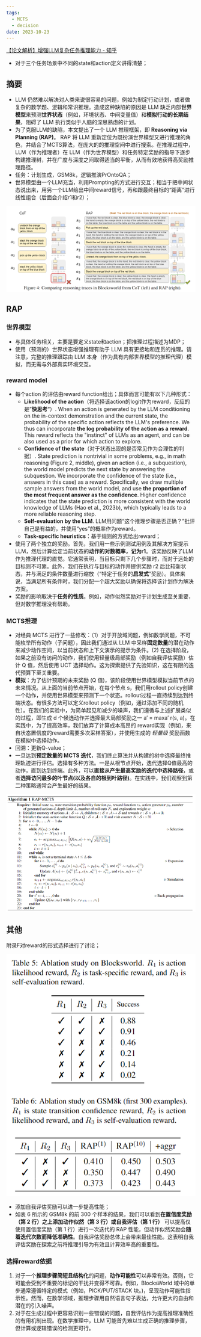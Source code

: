 ```yaml
---
tags:
  - MCTS
  - decision
date: 2023-10-23
---
```

[【论文解析】增强LLM复杂任务推理能力 - 知乎](https://zhuanlan.zhihu.com/p/636625781)
- 对于三个任务场景中不同的state和action定义讲得清楚；

## 摘要
- LLM 仍然难以解决对人类来说很容易的问题，例如为制定行动计划，或者做复杂的数学题、逻辑和常识推理。造成这种缺陷的原因是 LLM 缺乏内部**世界模型**来预测**世界状态**（例如，环境状态、中间变量值）和**模拟行动的长期结果**，阻碍了 LLM 执行类似于人脑的深思熟虑的计划。
- 为了克服LLM的缺陷，本文提出了一个 LLM 推理框架，即 **Reasoning via Planning (RAP)**。 RAP 将 LLM 重新定位为既扮演世界模型又进行推理的角色，并结合了MCTS算法，在庞大的的推理空间中进行搜索。在推理过程中，LLM（作为推理者）在 LLM（作为世界模型）和任务特定奖励的指导下逐步构建推理树，并在广度与深度之间取得适当的平衡，从而有效地获得高奖励推理路径。
- 任务：计划生成，GSM8k，逻辑推演PrOntoQA；
- 世界模型由一个LLM充当，利用Prompting的方式进行交互；相当于把中间状态说出来，用另一个LLM给出中间reward信号，再和跟最终目标的“距离”进行线性组合（后面会介绍r1和r2）；

![image.png](https://raw.githubusercontent.com/Shichun-Liu/images-on-picgo/main/pics/20240102194426.png)

## RAP
### 世界模型
- 与具体任务相关，主要是要定义state和action；把推理过程描述为MDP；
- 使用（预测的）世界状态增强推理有助于 LLM 具有更接地和连贯的推理。请注意，完整的推理跟踪由 LLM 本身（作为具有内部世界模型的推理代理）模拟，而无需与外部真实环境交互。
### reward model
- 每个action 的评估由reward function给出；具体而言可能有以下几种形式：
	- **Likelihood of the action**（将选择该action的logit作为reward，反应的是”**快思考**“）. When an action is generated by the LLM conditioning on the in-context demonstration and the current state, the probability of the specific action reflects the LLM's preference. We thus can incorporate **the log probability of the action as a reward**. This reward reflects the "instinct" of LLMs as an agent, and can be also used as a prior for which action to explore.
	- **Confidence of the state**（对于状态出现的是否常见作为合理性的判据）. State prediction is nontrivial in some problems, e.g., in math reasoning (Figure 2, middle), given an action (i.e., a subquestion), the world model predicts the next state by answering the subquestion. We incorporate the confidence of the state (i.e., answers in this case) as a reward. Specifically, we draw multiple sample answers from the world model, and use **the proportion of the most frequent answer as the confidence**. Higher confidence indicates that the state prediction is more consistent with the world knowledge of LLMs (Hao et al., 2023b), which typically leads to a more reliable reasoning step.
	- **Self-evaluation by the LLM**. LLM用问题“这个推理步骤是否正确？”批评自己是有益的，并使用“yes”的概率作为reward。
	- **Task-specific heuristics**：基于规则的方式给出reward；
- 使用了两个独立的奖励。首先，我们用一些示例测试用例及其解决方案提示LLM，然后计算给定当前状态的**动作的对数概率，记为r1**。该奖励反映了LLM作为推理代理的直觉。它通常表明，当目标只剩下几个步骤时，而对于远处的目标则不可靠。此外，我们在执行与目标的动作并提供奖励 r2 后比较新状态，并与满足的条件数量进行缩放（“特定于任务的**启发式**”奖励）。具体来说，当满足所有条件时，我们分配一个超大奖励以确保将选择该计划作为解决方案。
- 奖励的影响取决于**任务的性质**。例如，动作似然奖励对于计划生成至关重要，但对数学推理没有帮助。

### MCTS推理
- 对经典 MCTS 进行了一些修改：（1）对于开放域问题，例如数学问题，不可能枚举所有动作（子问题），因此我们通过从 LLM 中采样**固定数量**的潜在动作来减少动作空间，以当前状态和上下文演示的提示为条件。(2) 在选择阶段，如果之前没有访问的动作，我们使用轻量级局部奖励（例如自我评估奖励）估计 Q 值，然后使用 UCT 选择动作。这为探索提供了先验知识，这在有限的迭代预算下至关重要。
- **模拟**：为了估计预期的未来奖励 (Q 值)，该阶段使用世界模型模拟当前节点的未来情况。从上面的当前节点开始，在每个节点 s，我们用rollout policy创建一个动作，并使用世界模型来预测下一个状态。rollout过程一直持续到达到终端状态。有很多方法可以定义rollout policy（例如，通过添加不同的随机性）。在我们的实验中，为简单起见和减少的噪声，我们遵循与上述扩展类似的过程，即生成 d 个候选动作并选择最大局部奖励之一 a′ = maxa′ r(s, a)。在实践中，为了提高效率，我们放弃了计算成本高昂的 reward实现（例如，来自状态置信度的reward需要多次采样答案），并使用生成的 *轻量级* 奖励函数在模拟中选择动作。
- 回溯：更新Q-value；
- 一旦达到**预定数量的 MCTS 迭代**，我们终止算法并从构建的树中选择最终推理轨迹进行评估。选择有多种方法。一是从根节点开始，迭代选择Q值最高的动作，直到达到终端。此外，可以**直接从产生最高奖励的迭代中选择路径**，或者**选择访问最多的叶节点(以及各自的根到叶路径)**。在实践中，我们观察到第二种策略通常会产生最好的结果。

![image.png](https://raw.githubusercontent.com/Shichun-Liu/images-on-picgo/main/pics/20240102192028.png)

## 其他
附录F对reward的形式选择进行了讨论；

![image.png|350](https://raw.githubusercontent.com/Shichun-Liu/images-on-picgo/main/pics/20240102195752.png)

- 添加自我评估奖励可以进一步提高性能；
- 如表 6 所示的 GSM8k 的前 300 个样本的结果，我们可以看到**在置信度奖励（第 2 行）之上添加动作似然（第 3 行）或自我评估（第 1 行）** 可以提高仅使用置信度奖励（第 1 行）进行一次迭代的 RAP 性能，但动作似然奖励会**随着迭代次数而降低准确性**。自我评估奖励总体上会带来最佳性能。这表明自我评估奖励在探索之前将推理引导为有效且计算效率高的重要性。
### 选择reward依据
1. 对于一个**推理步骤简短且结构化**的问题，**动作可能性**可以非常有效。否则，它可能会受到不重要的标记的干扰并变得不可靠。例如，BlocksWorld 域中的单步通常遵循特定的模式（例如，PICK/PUT/STACK 块。)，呈现动作可能性指示性。然而，在数学领域，推理步骤用自然语言句子表达，允许更大的自由和潜在的引入噪声。
2. 对于在生成过程中更容易识别一些错误的问题，自我评估作为提高推理准确性的有用机制出现。在数学推理中，LLM 可能首先难以生成正确的推理步骤，但计算或逻辑错误的检测更可行。